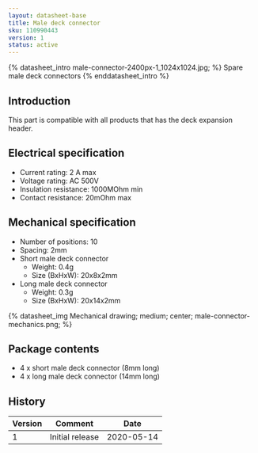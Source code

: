 ```yaml
---
layout: datasheet-base
title: Male deck connector
sku: 110990443
version: 1
status: active
---
```


{% datasheet_intro male-connector-2400px-1_1024x1024.jpg; %}
Spare male deck connectors
{% enddatasheet_intro %}

## Introduction

This part is compatible with all products that has the deck expansion header.

## Electrical specification

* Current rating: 2 A max
* Voltage rating: AC 500V
* Insulation resistance: 1000MOhm min
* Contact resistance: 20mOhm max

## Mechanical specification

* Number of positions: 10
* Spacing: 2mm
* Short male deck connector
  * Weight: 0.4g
  * Size (BxHxW): 20x8x2mm
* Long male deck connector
  * Weight: 0.3g
  * Size (BxHxW): 20x14x2mm

{% datasheet_img Mechanical drawing; medium; center; male-connector-mechanics.png; %}

## Package contents

* 4 x short male deck connector (8mm long)
* 4 x long male deck connector (14mm long)

## History

| Version | Comment | Date |
| ------- | ------- | ---- |
| 1 | Initial release | 2020-05-14 |
